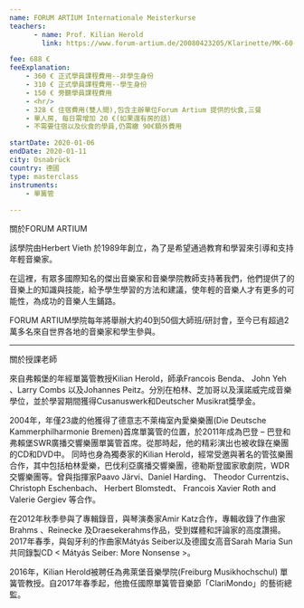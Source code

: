 ```yaml
---
name: FORUM ARTIUM Internationale Meisterkurse
teachers:
      - name: Prof. Kilian Herold
        link: https://www.forum-artium.de/20080423205/Klarinette/MK-60-Kilian-Herold.html

fee: 688 €
feeExplanation: 
    - 360 € 正式學員課程費用--非學生身份
    - 310 € 正式學員課程費用--學生身份
    - 150 € 旁聽學員課程費用
    - <hr/>
    - 328 € 住宿費用(雙人間),包含主辦單位Forum Artium 提供的伙食,三餐
    - 單人房, 每日需增加 20 €(如果還有房的話) 
    - 不需要住宿以及伙食的學員,仍需繳 90€額外費用 

startDate: 2020-01-06
endDate: 2020-01-11
city: Osnabrück
country: 德國
type: masterclass
instruments:
    - 單簧管
   
---
```

關於FORUM ARTIUM


該學院由Herbert Vieth 於1989年創立，為了是希望通過教育和學習來引導和支持年輕音樂家。

在這裡，有眾多國際知名的傑出音樂家和音樂學院教師支持著我們，他們提供了的音樂上的知識與技能，給予學生學習的方法和建議，使年輕的音樂人才有更多的可能性，為成功的音樂人生鋪路。

FORUM ARTIUM學院每年將舉辦大約40到50個大師班/研討會，至今已有超過2萬多名來自世界各地的音樂家和學生參與。

<hr/>

關於授課老師


來自弗賴堡的年經單簧管教授Kilian Herold，師承Francois Benda、  John Yeh 、Larry Combs 以及Johannes Peitz。分別在柏林、芝加哥以及漢諾威完成音樂學位，並於學習期間獲得Cusanuswerk和Deutscher Musikrat獎學金。 

2004年，年僅23歲的他獲得了德意志不萊梅室內愛樂樂團(Die Deutsche Kammerphilharmonie Bremen)首席單簧管的位置，於2011年成為巴登 – 巴登和弗賴堡SWR廣播交響樂團單簧管首席。從那時起，他的精彩演出也被收錄在樂團的CD和DVD中。
同時也身為獨奏家的Kilian Herold，經常受邀與著名的管弦樂團合作，其中包括柏林愛樂，巴伐利亞廣播交響樂團，德勒斯登國家歌劇院，WDR交響樂團等。曾與指揮家Paavo Järvi、Daniel Harding、 Theodor Currentzis、 Christoph Eschenbach、 Herbert Blomstedt、 Francois Xavier Roth and Valerie Gergiev 等合作。

在2012年秋季參與了專輯錄音，與琴演奏家Amir Katz合作，專輯收錄了作曲家Brahms 、Reinecke 及Draesekerahms作品，受到媒體和評論家的高度讚揚。 2017年春季，與匈牙利的作曲家Mátyás Seiber以及德國女高音Sarah Maria Sun共同錄製CD < Mátyás Seiber: More Nonsense >。

2016年，Kilian Herold被聘任為弗萊堡音樂學院(Freiburg Musikhochschul) 單簧管教授。自2017年春季起，他擔任國際單簧管音樂節「ClariMondo」的藝術總監。